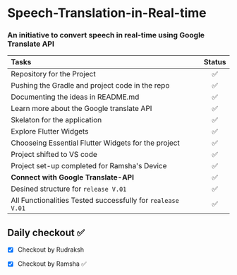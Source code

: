# Speech-Translation-in-Real-time

### An initiative to convert speech in real-time using Google Translate API

| Tasks| Status |
| :-------- | :--------: |
| Repository for the Project | ✅ |
| Pushing the Gradle and project code in the repo| ✅ |
| Documenting the ideas in README.md | ✅ |
| Learn more about the Google translate API| ✅ |
| Skelaton for the application| ✅ |
| Explore Flutter Widgets | ✅ |
| Chooseing Essential Flutter Widgets for the project | ✅ |
| Project shifted to VS code | ✅ |
| Project set-up completed for Ramsha's Device| ✅ |
| **Connect with Google Translate-API**| ✅ |
| Desined structure for ```release V.01``` | ✅ |
| All Functionalities Tested successfully for ```realease V.01``` | ✅ |

## Daily checkout ✅
- [X]  Checkout by Rudraksh 
- [X]  Checkout by Ramsha ✅

